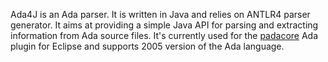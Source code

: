 Ada4J is an Ada parser. It is written in Java and relies on ANTLR4 parser generator. It aims at providing a simple Java API for parsing and extracting information from Ada source files. It's currently used for the [padacore](http://github.com/cdonnat/padacore) Ada plugin for Eclipse and supports 2005 version of the Ada language.
